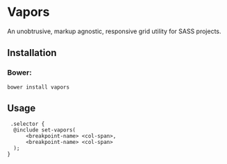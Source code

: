 # Vapors
An unobtrusive, markup agnostic, responsive grid utility for SASS projects.

## Installation

### Bower:
```
bower install vapors
``` 

## Usage

```
 .selector {
  @include set-vapors(
      <breakpoint-name> <col-span>, 
      <breakpoint-name> <col-span>
  );
}
``` 